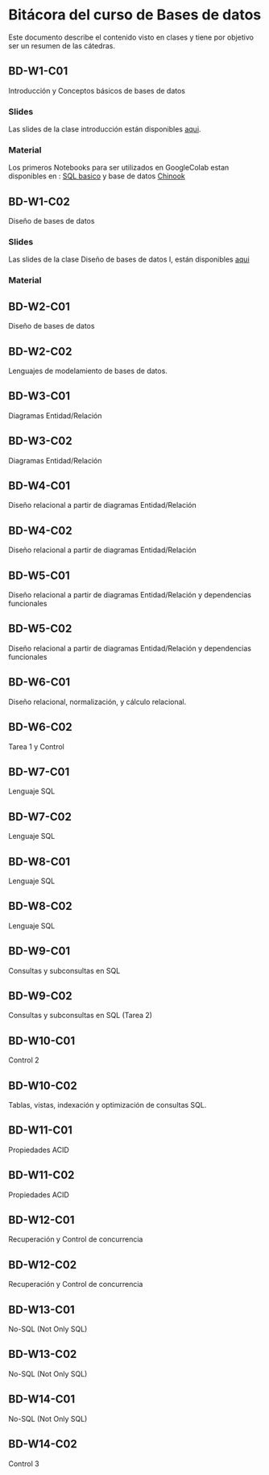 # Bitácora del curso de Bases de datos
Este documento describe el contenido visto en clases y tiene por objetivo ser un resumen de las cátedras.

## BD-W1-C01
Introducción y Conceptos básicos de bases de datos

### Slides

Las slides de la clase introducción están disponibles [aqui](https://github.com/adigenova/uohdb/tree/main/catedra/BD-W1-C01).
### Material
Los primeros Notebooks para ser utilizados en GoogleColab estan disponibles en : [SQL basico](https://github.com/adigenova/uohdb/blob/main/code/Basic_SQL.ipynb) y base de datos [Chinook](https://github.com/adigenova/uohdb/blob/main/code/Chinook_db.ipynb)

## BD-W1-C02
Diseño de bases de datos
### Slides
Las slides de la clase Diseño de bases de datos I, están disponibles [aqui](https://github.com/adigenova/uohdb/blob/main/catedra/BD-W1-C02/BD-W1-C02-Desing.pdf)

### Material

## BD-W2-C01
Diseño de bases de datos
## BD-W2-C02
Lenguajes de modelamiento de bases de datos.
## BD-W3-C01
Diagramas Entidad/Relación
## BD-W3-C02
Diagramas Entidad/Relación
## BD-W4-C01
Diseño relacional a partir de diagramas Entidad/Relación
## BD-W4-C02
Diseño relacional a partir de diagramas Entidad/Relación
## BD-W5-C01
Diseño relacional a partir de diagramas Entidad/Relación y dependencias funcionales
## BD-W5-C02
Diseño relacional a partir de diagramas Entidad/Relación y dependencias funcionales
## BD-W6-C01
Diseño relacional, normalización, y cálculo relacional.
## BD-W6-C02
Tarea 1 y Control
## BD-W7-C01
Lenguaje SQL
## BD-W7-C02
Lenguaje SQL

## BD-W8-C01
Lenguaje SQL
## BD-W8-C02
Lenguaje SQL
## BD-W9-C01
Consultas y subconsultas en SQL
## BD-W9-C02
Consultas y subconsultas en SQL (Tarea 2)
## BD-W10-C01
Control 2
## BD-W10-C02
Tablas, vistas, indexación y optimización de consultas SQL.
## BD-W11-C01
Propiedades ACID 
## BD-W11-C02
Propiedades ACID
## BD-W12-C01
Recuperación y Control de concurrencia
## BD-W12-C02
Recuperación y Control de concurrencia
## BD-W13-C01
No-SQL (Not Only SQL)
## BD-W13-C02
No-SQL (Not Only SQL)
## BD-W14-C01
No-SQL (Not Only SQL)
## BD-W14-C02
Control 3
